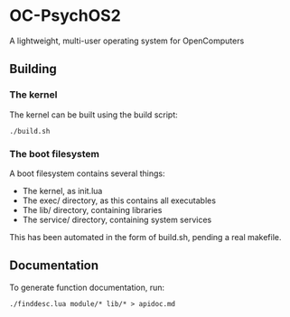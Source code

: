 # OC-PsychOS2

A lightweight, multi-user operating system for OpenComputers

## Building

### The kernel

The kernel can be built using the build script:

    ./build.sh

### The boot filesystem

A boot filesystem contains several things:

 - The kernel, as init.lua
 - The exec/ directory, as this contains all executables
 - The lib/ directory, containing libraries
 - The service/ directory, containing system services

This has been automated in the form of build.sh, pending a real makefile.

## Documentation

To generate function documentation, run:

    ./finddesc.lua module/* lib/* > apidoc.md
